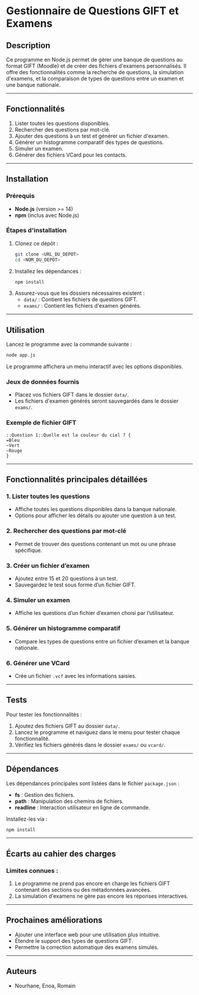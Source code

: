 # Gestionnaire de Questions GIFT et Examens

## Description
Ce programme en Node.js permet de gérer une banque de questions au format GIFT (Moodle) et de créer des fichiers d'examens personnalisés. Il offre des fonctionnalités comme la recherche de questions, la simulation d'examens, et la comparaison de types de questions entre un examen et une banque nationale.

---

## Fonctionnalités
1. Lister toutes les questions disponibles.
2. Rechercher des questions par mot-clé.
3. Ajouter des questions à un test et générer un fichier d'examen.
4. Générer un histogramme comparatif des types de questions.
5. Simuler un examen.
6. Générer des fichiers VCard pour les contacts.

---

## Installation
### Prérequis
- **Node.js** (version >= 14)
- **npm** (inclus avec Node.js)

### Étapes d'installation
1. Clonez ce dépôt :
   ```bash
   git clone <URL_DU_DEPOT>
   cd <NOM_DU_DEPOT>
   ```
2. Installez les dépendances :
   ```bash
   npm install
   ```
3. Assurez-vous que les dossiers nécessaires existent :
   - `data/` : Contient les fichiers de questions GIFT.
   - `exams/` : Contient les fichiers d'examen générés.

---

## Utilisation
Lancez le programme avec la commande suivante :
```bash
node app.js
```

Le programme affichera un menu interactif avec les options disponibles.

### Jeux de données fournis
- Placez vos fichiers GIFT dans le dossier `data/`.
- Les fichiers d'examen générés seront sauvegardés dans le dossier `exams/`.

### Exemple de fichier GIFT
```plaintext
::Question 1::Quelle est la couleur du ciel ? {
=Bleu
~Vert
~Rouge
}
```

---

## Fonctionnalités principales détaillées
### 1. **Lister toutes les questions**
   - Affiche toutes les questions disponibles dans la banque nationale.
   - Options pour afficher les détails ou ajouter une question à un test.

### 2. **Rechercher des questions par mot-clé**
   - Permet de trouver des questions contenant un mot ou une phrase spécifique.

### 3. **Créer un fichier d’examen**
   - Ajoutez entre 15 et 20 questions à un test.
   - Sauvegardez le test sous forme d’un fichier GIFT.

### 4. **Simuler un examen**
   - Affiche les questions d’un fichier d’examen choisi par l’utilisateur.

### 5. **Générer un histogramme comparatif**
   - Compare les types de questions entre un fichier d’examen et la banque nationale.

### 6. **Générer une VCard**
   - Crée un fichier `.vcf` avec les informations saisies.

---

## Tests
Pour tester les fonctionnalités :
1. Ajoutez des fichiers GIFT au dossier `data/`.
2. Lancez le programme et naviguez dans le menu pour tester chaque fonctionnalité.
3. Vérifiez les fichiers générés dans le dossier `exams/` ou `vcard/`.

---

## Dépendances
Les dépendances principales sont listées dans le fichier `package.json` :
- **fs** : Gestion des fichiers.
- **path** : Manipulation des chemins de fichiers.
- **readline** : Interaction utilisateur en ligne de commande.

Installez-les via :
```bash
npm install
```

---

## Écarts au cahier des charges
### Limites connues :
1. Le programme ne prend pas encore en charge les fichiers GIFT contenant des sections ou des métadonnées avancées.
2. La simulation d'examens ne gère pas encore les réponses interactives.

---

## Prochaines améliorations
- Ajouter une interface web pour une utilisation plus intuitive.
- Étendre le support des types de questions GIFT.
- Permettre la correction automatique des examens simulés.

---

## Auteurs
- Nourhane, Enoa, Romain